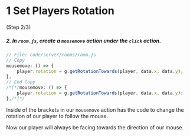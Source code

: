 # 1 Set Players Rotation
 (Step 2/3)

##### 2. In `room.js`, create a `mousemove` action under the `click` action.

```javascript
// File: code/server/rooms/room.js
// Copy
mousemove: () => {
	player.rotation = g.getRotationTowards(player, data.x, data.y); 
},
// End Copy
/*[*/mousemove: () => {
	player.rotation = g.getRotationTowards(player, data.x, data.y); 
},/*]*/
```

Inside of the brackets in our `mousemove` action has the code to change the rotation of our player to follow the mouse.

Now our player will always be facing towards the direction of our mouse.
